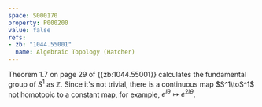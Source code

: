 ```yaml
---
space: S000170
property: P000200
value: false
refs:
- zb: "1044.55001"
  name: Algebraic Topology (Hatcher)
---
```


Theorem 1.7 on page 29 of {{zb:1044.55001}} calculates the fundamental group of $S^1$ as $\mathbb Z$. Since it's not trivial, there is a continuous map $S^1\toS^1$ not homotopic to a constant map, for example, $e^{i\theta}\mapsto e^{2i\theta}$.